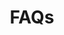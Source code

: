 ---
layout: default
title: FAQs 
next_page: "https://ulyevarou.github.io/GUNDAM-documentation/LineageandLegacy.html"
---